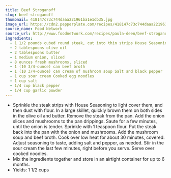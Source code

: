 ```yaml
---
title: Beef Stroganoff
slug: beef-stroganoff
thumbnail: 418147c73c744daaa221961ba1e1db35.jpg
image_url: https://cdn2.pepperplate.com/recipes/418147c73c744daaa221961ba1e1db35.jpg
source_name: Food Network
source_url: http://www.foodnetwork.com/recipes/paula-deen/beef-stroganoff-recipe.html
ingredients:
  - 1 1/2 pounds cubed round steak, cut into thin strips House Seasoning, recipe follows All-purpose flour
  - 2 tablespoons olive oil
  - 2 tablespoons butter
  - 1 medium onion, sliced
  - 8 ounces fresh mushrooms, sliced
  - 1 (10 3/4-ounce) can beef broth
  - 1 (10 3/4-ounce) can cream of mushroom soup Salt and black pepper
  - 1 cup sour cream Cooked egg noodles
  - 1 cup salt
  - 1/4 cup black pepper
  - 1/4 cup garlic powder
---
```


* Sprinkle the steak strips with House Seasoning to light cover them, and then dust with flour. In a large skillet, quickly brown them on both sides in the olive oil and butter. Remove the steak from the pan. Add the onion slices and mushrooms to the pan drippings. Saute for a few minutes, until the onion is tender. Sprinkle with 1 teaspoon flour. Put the steak back into the pan with the onion and mushrooms. Add the mushroom soup and beef broth. Cook over low heat for about 30 minutes, covered. Adjust seasoning to taste, adding salt and pepper, as needed. Stir in the sour cream the last few minutes, right before you serve. Serve over cooked noodles.
* Mix the ingredients together and store in an airtight container for up to 6 months.
* Yields: 1 1/2 cups
